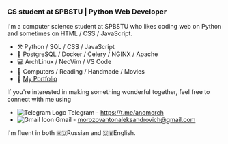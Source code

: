 ### CS student at SPBSTU | Python Web Developer

I'm a computer science student at SPBSTU who likes coding web on Python and sometimes on HTML / CSS / JavaScript. 

- :hammer_and_pick:  Python / SQL / CSS / JavaScript
- :triangular_ruler: PostgreSQL / Docker / Celery / NGINX / Apache
- :computer: ArchLinux / NeoVim / VS Code
- :tennis: Computers / Reading / Handmade / Movies 
- :green_book: [My Portfolio](https://anomorch.github.io/my-portfolio-wo-backend/)

If you're interested in making something wonderful together, feel free to connect with me using
- ![Telegram Logo](https://icons.iconarchive.com/icons/froyoshark/enkel/16/Telegram-icon.png) Telegram - https://t.me/anomorch
- ![Gmail Icon](https://icons.iconarchive.com/icons/marcus-roberto/google-play/16/Gmail-icon.png) Gmail - morozovantonaleksandrovich@gmail.com

I'm fluent in both :ru:Russian and :gb:English.
